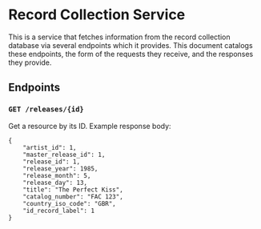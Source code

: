 # Record Collection Service
This is a service that fetches information from the record collection database via several endpoints which it provides.  This document catalogs these endpoints, the form of the requests they receive, and the responses they provide.
## Endpoints
### `GET /releases/{id}`
Get a resource by its ID.
Example response body:
```
{
    "artist_id": 1,
    "master_release_id": 1,
    "release_id": 1,
    "release_year": 1985,
    "release_month": 5,
    "release_day": 13,
    "title": "The Perfect Kiss",
    "catalog_number": "FAC 123",
    "country_iso_code": "GBR",
    "id_record_label": 1
}
```